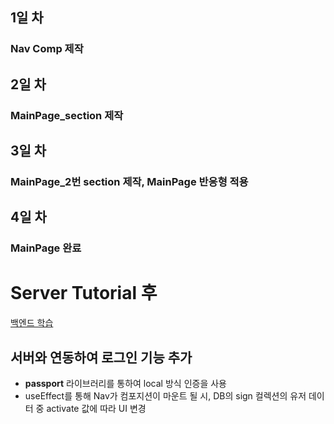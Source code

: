 ## 1일 차
### Nav Comp 제작

## 2일 차
### MainPage_section 제작

## 3일 차
### MainPage_2번 section 제작, MainPage 반응형 적용

## 4일 차
### MainPage 완료

# Server Tutorial 후
[백엔드 학습](https://github.com/Newbie-Alert/serverTutorial)  

## 서버와 연동하여 로그인 기능 추가
- **passport** 라이브러리를 통하여 local 방식 인증을 사용
- useEffect를 통해 Nav가 컴포지션이 마운트 될 시, DB의 sign 컬렉션의 유저 데이터 중 activate 값에 따라 UI 변경
